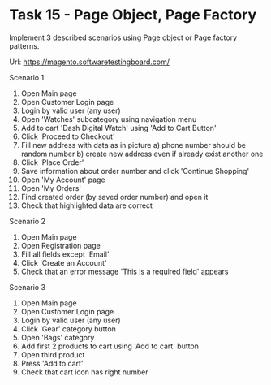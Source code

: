 # Task 15 - Page Object, Page Factory
Implement 3 described scenarios using Page object or Page factory patterns.

Url: https://magento.softwaretestingboard.com/

Scenario 1
1.	Open Main page
2.	Open Customer Login page
3.	Login by valid user (any user)
4.	Open 'Watches' subcategory using navigation menu 
5.	Add to cart 'Dash Digital Watch' using 'Add to Cart Button'
6.	Click 'Proceed to Checkout'
7.	Fill new address with data as in picture 
a) phone number should be random number
b) create new address even if already exist another one
8.	Click 'Place Order'
9.	Save information about order number and click 'Continue Shopping'
10.	Open 'My Account' page
11.	Open 'My Orders'
12.	Find created order (by saved order number) and open it
13.	Check that highlighted data are correct


Scenario 2
1.	Open Main page
2.	Open Registration page
3.	Fill all fields except 'Email'
4.	Click 'Create an Account'
5.	Check that an error message 'This is a required field' appears


Scenario 3
1.	Open Main page
2.	Open Customer Login page
3.	Login by valid user (any user)
4.	Click 'Gear' category button
5.	Open 'Bags' category 
6.	Add first 2 products to cart using 'Add to cart' button
7.	Open third product
8.	Press 'Add to cart'
9.	Check that cart icon has right number

